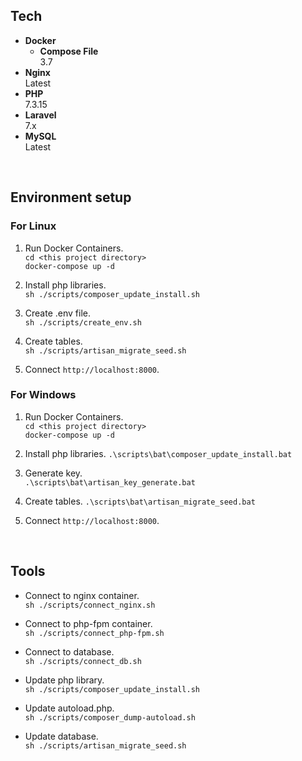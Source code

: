 ## Tech

* **Docker**  
  * **Compose File**  
    3.7
* **Nginx**  
  Latest
* **PHP**  
  7.3.15
* **Laravel**  
  7.x
* **MySQL**  
  Latest

<br>

## Environment setup

### For Linux

1. Run Docker Containers.  
    ``` cd <this project directory> ```  
    ``` docker-compose up -d ```
    
2. Install php libraries.  
    ``` sh ./scripts/composer_update_install.sh ```
    
3. Create .env file.  
    ``` sh ./scripts/create_env.sh ```
    
4. Create tables.  
    ``` sh ./scripts/artisan_migrate_seed.sh ```
    
5. Connect `http://localhost:8000`.

### For Windows

1. Run Docker Containers.  
    ``` cd <this project directory> ```  
    ``` docker-compose up -d ```

2. Install php libraries.
    ``` .\scripts\bat\composer_update_install.bat ```

3. Generate key.  
    ``` .\scripts\bat\artisan_key_generate.bat ``` 

4. Create tables.
    ``` .\scripts\bat\artisan_migrate_seed.bat ``` 

5. Connect `http://localhost:8000`.
    
<br>

## Tools

* Connect to nginx container.  
    ``` sh ./scripts/connect_nginx.sh ```

* Connect to php-fpm container.  
    ``` sh ./scripts/connect_php-fpm.sh ```
    
* Connect to database.  
    ``` sh ./scripts/connect_db.sh ```

* Update php library.  
    ``` sh ./scripts/composer_update_install.sh ```
    
* Update autoload.php.  
    ``` sh ./scripts/composer_dump-autoload.sh ```
    
* Update database.  
    ``` sh ./scripts/artisan_migrate_seed.sh ```
